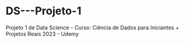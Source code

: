 # DS---Projeto-1
Projeto 1 de Data Science - Curso: Ciência de Dados para Iniciantes + Projetos Reais 2023 - Udemy
